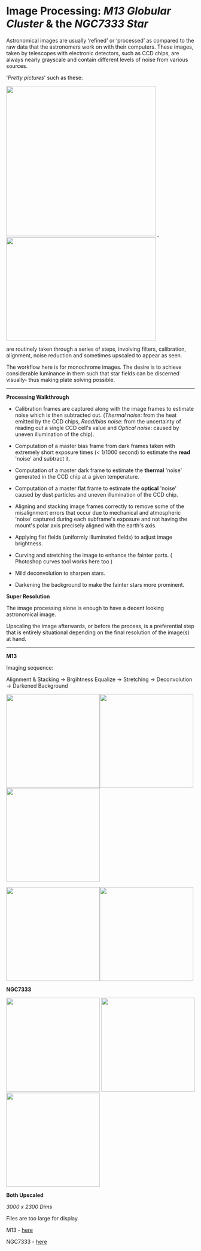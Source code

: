 # Image Processing: *M13 Globular Cluster* & the *NGC7333 Star*

Astronomical images are usually ‘refined’ or ‘processed’ as compared to the raw data that the astronomers work on with their computers. 
These images, taken by telescopes with electronic detectors, such as CCD chips, are always nearly grayscale and contain different levels of noise from various sources.


'*Pretty pictures*' such as these:

<img width="400px" height="auto" src="https://res.cloudinary.com/denphvygd/image/upload/v1646961810/astroluminance/2c0f2506279664c8c252cc8a30ce72d9_cwimry.jpg"/> , <img width="400px" height="275px" src="https://res.cloudinary.com/denphvygd/image/upload/v1646957423/astroluminance/NGC-5307_vidtkg.jpg"/> 


are routinely taken through a series of steps, involving filters, calibration, alignment, noise reduction and sometimes upscaled to appear as seen.


The workflow here is for monochrome images. 
The desire is to achieve considerable luminance in them such that star fields can be discerned visually- thus making plate solving possible.

<hr/>

**Processing Walkthrough**


- Calibration frames are captured along with the image frames to estimate noise which is then subtracted out. (*Thermal noise*: from the heat emitted by the CCD chips, 
 *Read/bias noise*: from the uncertainty of reading out a single CCD cell's value and *Optical noise*: caused by uneven illumination of the chip).

- Computation of a master bias frame from dark frames taken with extremely short exposure times (< 1/1000 second) to estimate the **read** 'noise' and subtract it.
- Computation of a master dark frame to estimate the **thermal** 'noise' generated in the CCD chip at a given temperature.
- Computation of a master flat frame to estimate the **optical** 'noise' caused by dust particles and uneven illumination of the CCD chip. 
- Aligning and stacking image frames correctly to remove some of the misalignment errors that occur due to mechanical and atmospheric 'noise' captured during each subframe's exposure and not having the mount's polar axis precisely aligned with the earth's axis.
- Applying flat fields (uniformly illuminated fields) to adjust image brightness.
- Curving and stretching the image to enhance the fainter parts. ( Photoshop curves tool works here too )
- Mild deconvolution to sharpen stars.
- Darkening the background to make the fainter stars more prominent.


**Super Resolution**

The image processing alone is enough to have a decent looking astronomical image. 

Upscaling the image afterwards, or before the process, is a preferential step that
is entirely situational depending on the final resolution of the image(s) at hand.  

<hr/>

**M13**

Imaging sequence:

Alignment & Stacking -> Brgihtness Equalize -> Stretching -> Deconvolution -> Darkened Background

<img width="250px" height="250px" src="https://res.cloudinary.com/denphvygd/image/upload/v1646957983/astroluminance/M13_firstproc_w77ews.png" /><img width="250px" height="250px" src="https://res.cloudinary.com/denphvygd/image/upload/v1646957983/astroluminance/M13_secondproc_yhordi.png" /><img width="250px" height="250px" src="https://res.cloudinary.com/denphvygd/image/upload/v1646957984/astroluminance/M13_thirdproc_pwsavj.png" />


<img width="250px" height="250px" src="https://res.cloudinary.com/denphvygd/image/upload/v1646957984/astroluminance/M13_fourthproc_weovqk.png" /><img width="250px" height="250px" src="https://res.cloudinary.com/denphvygd/image/upload/v1646957983/astroluminance/m13_final_cauoel.png" />



**NGC7333**


<img width="250px" height="250px" src="https://res.cloudinary.com/denphvygd/image/upload/v1646957984/astroluminance/NGC7333_firstproc_o8kw2c.png"/> <img width="250px" height="250px" src="https://res.cloudinary.com/denphvygd/image/upload/v1646957984/astroluminance/NGC7333_secondproc_dyhbov.png"/> <img width="250px" height="250px" src="https://res.cloudinary.com/denphvygd/image/upload/v1646957985/astroluminance/NGC7333_finalproc_s3jscd.png"/>


**Both Upscaled**

*3000 x 2300 Dims*

Files are too large for display.

M13 - [here](https://res.cloudinary.com/denphvygd/image/upload/v1646966469/astroluminance/SR_ESDR_dqahhe.png)


NGC7333 - [here](https://res.cloudinary.com/denphvygd/image/upload/v1646966469/astroluminance/SR_ESDR_2_obrynh.png)
